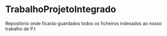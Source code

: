 # TrabalhoProjetoIntegrado
 Repositório onde ficarão guardados todos os ficheiros indexados ao nosso trabalho de P.I
